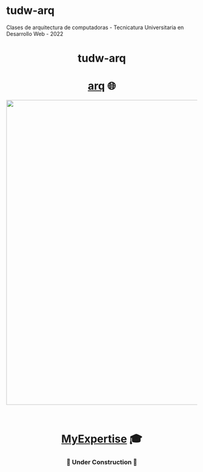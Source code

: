 # tudw-arq
Clases de arquitectura de computadoras - Tecnicatura Universitaria en Desarrollo Web - 2022
<div align="center">

# tudw-arq

# [arq](https://github.com/ruiz-jose/tudw-arq "Visitame") :globe_with_meridians:
<a align="center" href="https://github.com/ruiz-jose/tudw-arq" title="Visitame" target="_blank"><img src="https://repository-images.githubusercontent.com/204969045/a00c9e97-2ba3-49be-915d-1164ea8f00f7" width="804"/></a>

<br>


# [MyExpertise](https://github.com/ruiz-jose/tudw-arq "Explore this") :mortar_board:

### :hammer: **Under Construction** :wrench:

<br>
